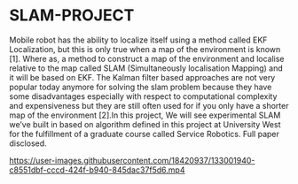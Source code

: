 # SLAM-PROJECT
Mobile robot has the ability to localize itself using a method called EKF Localization, but this is only true when a map of the environment is known [1]. Where as, a method to construct a map of the environment and localise relative to the map called SLAM (Simultaneously localisation Mapping) and it will be based on EKF. The Kalman filter based approaches are not very popular today anymore for solving the slam problem because they have some disadvantages especially with respect to computational complexity and expensiveness but they are still often used for if you only have a shorter map of the environment [2].In this project, We will see experimental SLAM we’ve built in based on algorithm defined in this project at University West for the fulfillment of a graduate course called Service Robotics. Full paper disclosed.

https://user-images.githubusercontent.com/18420937/133001940-c8551dbf-cccd-424f-b940-845dac37f5d6.mp4

